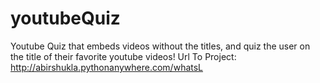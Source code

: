 # youtubeQuiz
Youtube Quiz that embeds videos without the titles, and quiz the user on the title of their favorite youtube videos!
Url To Project: http://abirshukla.pythonanywhere.com/whatsL
